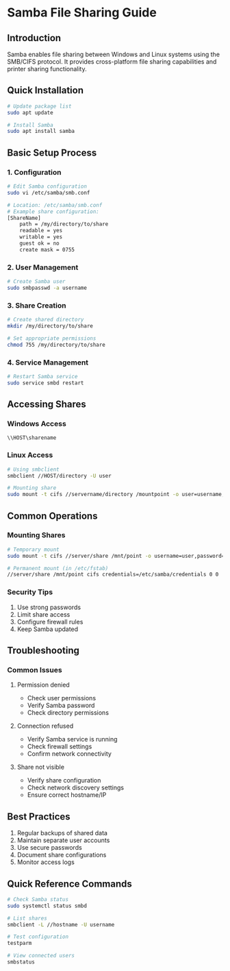# Samba File Sharing Guide

## Introduction
Samba enables file sharing between Windows and Linux systems using the SMB/CIFS protocol. It provides cross-platform file sharing capabilities and printer sharing functionality.

## Quick Installation
```bash
# Update package list
sudo apt update

# Install Samba
sudo apt install samba
```

## Basic Setup Process

### 1. Configuration
```bash
# Edit Samba configuration
sudo vi /etc/samba/smb.conf

# Location: /etc/samba/smb.conf
# Example share configuration:
[ShareName]
    path = /my/directory/to/share
    readable = yes
    writable = yes
    guest ok = no
    create mask = 0755
```

### 2. User Management
```bash
# Create Samba user
sudo smbpasswd -a username
```

### 3. Share Creation
```bash
# Create shared directory
mkdir /my/directory/to/share

# Set appropriate permissions
chmod 755 /my/directory/to/share
```

### 4. Service Management
```bash
# Restart Samba service
sudo service smbd restart
```

## Accessing Shares

### Windows Access
```
\\HOST\sharename
```

### Linux Access
```bash
# Using smbclient
smbclient //HOST/directory -U user

# Mounting share
sudo mount -t cifs //servername/directory /mountpoint -o user=username,pass=password
```

## Common Operations

### Mounting Shares
```bash
# Temporary mount
sudo mount -t cifs //server/share /mnt/point -o username=user,password=pass

# Permanent mount (in /etc/fstab)
//server/share /mnt/point cifs credentials=/etc/samba/credentials 0 0
```

### Security Tips
1. Use strong passwords
2. Limit share access
3. Configure firewall rules
4. Keep Samba updated

## Troubleshooting

### Common Issues
1. Permission denied
    - Check user permissions
    - Verify Samba password
    - Check directory permissions

2. Connection refused
    - Verify Samba service is running
    - Check firewall settings
    - Confirm network connectivity

3. Share not visible
    - Verify share configuration
    - Check network discovery settings
    - Ensure correct hostname/IP

## Best Practices
1. Regular backups of shared data
2. Maintain separate user accounts
3. Use secure passwords
4. Document share configurations
5. Monitor access logs

## Quick Reference Commands
```bash
# Check Samba status
sudo systemctl status smbd

# List shares
smbclient -L //hostname -U username

# Test configuration
testparm

# View connected users
smbstatus
```